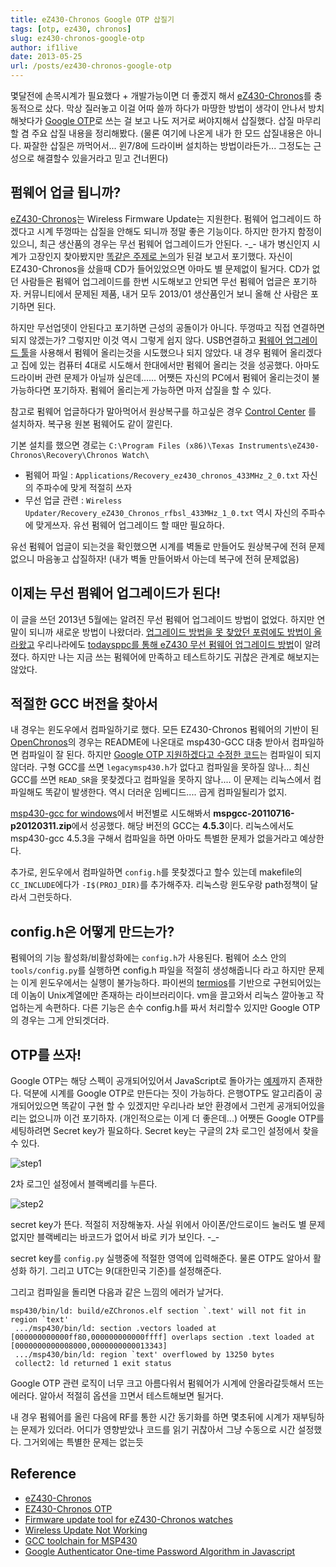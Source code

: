 ```yaml
---
title: eZ430-Chronos Google OTP 삽질기
tags: [otp, ez430, chronos]
slug: ez430-chronos-google-otp
author: if1live
date: 2013-05-25
url: /posts/ez430-chronos-google-otp
---
```

몇달전에 손목시계가 필요했다 + 개발가능이면 더 좋겠지 해서 [eZ430-Chronos][wiki_ez430_chronos]를 충동적으로 샀다.
막상 질러놓고 이걸 어따 쓸까 하다가 마땅한 방법이 생각이 안나서 방치해놧다가 [Google OTP][base_ez430_otp]로 쓰는 걸 보고 나도 저거로 써야지해서 삽질했다.
삽질 마무리할 겸 주요 삽질 내용을 정리해봤다.
(물론 여기에 나온게 내가 한 모드 삽질내용은 아니다. 짜잘한 삽질은 까먹어서... 윈7/8에 드라이버 설치하는 방법이라든가... 그정도는 근성으로 해결할수 있을거라고 믿고 건너뛴다)

## 펌웨어 업글 됩니까?

[eZ430-Chronos][wiki_ez430_chronos]는 Wireless Firmware Update는 지원한다.
펌웨어 업그레이드 하겠다고 시계 뚜껑따는 삽질을 안해도 되니까 정말 좋은 기능이다.
하지만 한가지 함정이 있으니, 최근 생산품의 경우는 무선 펌웨어 업그레이드가 안된다. -_-
내가 병신인지 시계가 고장인지 찾아봤지만 [똑같은 주제로 논의][wireless_update_not_work]가 된걸 보고서 포기했다.
자신이 EZ430-Chronos을 샀을때 CD가 들어있었으면 아마도 별 문제없이 될거다.
CD가 없던 사람들은 펌웨어 업그레이드를 한번 시도해보고 안되면 무선 펌웨어 업글은 포기하자.
커뮤니티에서 문제된 제품, 내거 모두 2013/01 생산품인거 보니 올해 산 사람은 포기하면 된다.

<!--adsense-->

하지만 무선업뎃이 안된다고 포기하면 근성의 공돌이가 아니다. 뚜껑따고 직접 연결하면 되지 않겠는가?
그렇지만 이것 역시 그렇게 쉽지 않다.
USB연결하고 [펌웨어 업그레이드 툴][firmware_tool]을 사용해서 펌웨어 올리는것을 시도했으나 되지 않았다.
내 경우 펌웨어 올리겠다고 집에 있는 컴퓨터 4대로 시도해서 한대에서만 펌웨어 올리는 것을 성공했다.
아마도 드라이버 관련 문제가 아닐까 싶은데......
어쨋든 자신의 PC에서 펌웨어 올리는것이 불가능하다면 포기하자.
펌웨어 올리는게 가능하면 마저 삽질을 할 수 있다.

참고로 펌웨어 업글하다가 말아먹어서 원상복구를 하고싶은 경우 [Control Center][contorl_center] 를 설치하자.
복구용 원본 펌웨어도 같이 깔린다.

기본 설치를 했으면 경로는 ```C:\Program Files (x86)\Texas Instruments\eZ430-Chronos\Recovery\Chronos Watch\```

* 펌웨어 파일 : ```Applications/Recovery_ez430_chronos_433MHz_2_0.txt``` 자신의 주파수에 맞게 적절히 쓰자
* 무선 업글 관련 : ```Wireless Updater/Recovery_eZ430_Chronos_rfbsl_433MHz_1_0.txt``` 역시 자신의 주파수에 맞게쓰자. 유선 펌웨어 업그레이드 할 때만 필요하다.

유선 펌웨어 업글이 되는것을 확인했으면 시계를 벽돌로 만들어도 원상복구에 전혀 문제없으니 마음놓고 삽질하자!
(내가 벽돌 만들어봐서 아는데 복구에 전혀 문제없음)


## 이제는 무선 펌웨어 업그레이드가 된다!

이 글을 쓰던 2013년 5월에는 알려진 무선 펌웨어 업그레이드 방법이 없었다. 하지만 연말이 되니까 새로운 방법이 나왔더라.
[업그레이드 방법을 못 찾았던 포럼에도 방법이 올라왔고](http://e2e.ti.com/support/microcontrollers/msp430/f/166/t/255460.aspx?pi283121=3)
우리나라에도 [todaysppc를 통해 eZ430 무선 펌웨어 업그레이드 방법](http://www.todaysppc.com/mbzine/bbs/view.php?id=free&page=1&sn1=&divpage=51&sn=off&ss=on&sc=on&keyword=ez430&select_arrange=headnum&desc=asc&no=264464)이 알려졌다. 하지만 나는 지금 쓰는 펌웨어에 만족하고 테스트하기도 귀찮은 관계로 해보지는 않았다.


## 적절한 GCC 버전을 찾아서

내 경우는 윈도우에서 컴파일하기로 했다. 모든 EZ430-Chronos 펌웨어의 기반이 된 [OpenChronos][open_chronos]의 경우는 README에 나온대로 msp430-GCC 대충 받아서 컴파일하면 컴파일이 잘 된다.
하지만 [Google OTP 지원하겠다고 수정한 코드][otp_code]는 컴파일이 되지 않더라.
구형 GCC를 쓰면 ```legacymsp430.h```가 없다고 컴파일을 못하질 않나...
최신 GCC를 쓰면 ```READ_SR```을 못찾겠다고 컴파일을 못하지 않나....
이 문제는 리눅스에서 컴파일해도 똑같이 발생한다. 역시 더러운 임베디드.... 곱게 컴파일될리가 없지.

[msp430-gcc for windows][win_msp430_gcc]에서 버전별로 시도해봐서 **mspgcc-20110716-p20120311.zip**에서 성공했다.
해당 버전의 GCC는 **4.5.3**이다. 리눅스에서도 msp430-gcc 4.5.3을 구해서 컴파일을 하면 아마도 특별한 문제가 없을거라고 예상한다.

추가로, 윈도우에서 컴파일하면 ```config.h```를 못찾겠다고 할수 있는데 makefile의 ```CC_INCLUDE```에다가 ```-I$(PROJ_DIR)```를 추가해주자. 리눅스랑 윈도우랑 path정책이 달라서 그런듯하다.


## config.h은 어떻게 만드는가?
펌웨어의 기능 활성화/비활성화에는 ```config.h```가 사용된다. 펌웨어 소스 안의 ```tools/config.py```를 실행하면 config.h 파일을 적절히 생성해줍니다 라고 하지만 문제는 이게 윈도우에서는 실행이 불가능하다.
파이썬의 [termios][termios]를 기반으로 구현되어있는데 이놈이 Unix계열에만 존재하는 라이브러리이다. vm을 끌고와서 리눅스 깔아놓고 작업하는게 속편하다. 다른 기능은 손수 config.h를 짜서 처리할수 있지만 Google OTP의 경우는 그게 안되겟더라.


## OTP를 쓰자!
Google OTP는 해당 스펙이 공개되어있어서 JavaScript로 돌아가는 [예제][otp_js]까지 존재한다.
덕분에 시계를 Google OTP로 만든다는 짓이 가능하다. 은행OTP도 알고리즘이 공개되어있으면 똑같이 구현 할 수 있겠지만 우리나라 보안 환경에서 그런게 공개되어있을리는 없으니까 이건 포기하자. (개인적으로는 이게 더 좋은데...)
어쨋든 Google OTP를 세팅하려면 Secret key가 필요하다. Secret key는 구글의 2차 로그인 설정에서 찾을 수 있다.

![step1]({attach}ez430-chronos-google-otp/step1.png)

2차 로그인 설정에서 블랙베리를 누른다.

![step2]({attach}ez430-chronos-google-otp/step2.png)

secret key가 뜬다. 적절히 저장해놓자. 사실 위에서 아이폰/안드로이드 눌러도 별 문제 없지만 블랙베리는 바코드가 없어서 바로 키가 보인다. -_-

secret key를 ```config.py``` 실행중에 적절한 영역에 입력해준다. 물론 OTP도 알아서 활성화 하기. 그리고 UTC는 9(대한민국 기준)를 설정해준다.

그리고 컴파일을 돌리면 다음과 같은 느낌의 에러가 날거다.
```
msp430/bin/ld: build/eZChronos.elf section `.text' will not fit in region `text'
 .../msp430/bin/ld: section .vectors loaded at [000000000000ff80,000000000000ffff] overlaps section .text loaded at [0000000000008000,0000000000013343]
 .../msp430/bin/ld: region `text' overflowed by 13250 bytes
 collect2: ld returned 1 exit status
```
Google OTP 관련 로직이 너무 크고 아름다워서 펌웨어가 시계에 안올라갈듯해서 뜨는 에러다.
알아서 적절히 옵션을 끄면서 테스트해보면 될거다.

내 경우 펌웨어를 올린 다음에 RF를 통한 시간 동기화를 하면 몇초뒤에 시계가 재부팅하는 문제가 있더라.
어디가 영향받았나 코드를 읽기 귀찮아서 그냥 수동으로 시간 설정했다. 그거외에는 특별한 문제는 없는듯

## Reference
* [eZ430-Chronos][wiki_ez430_chronos]
* [EZ430-Chronos OTP][base_ez430_otp]
* [Firmware update tool for eZ430-Chronos watches][firmware_tool]
* [Wireless Update Not Working][wireless_update_not_work]
* [GCC toolchain for MSP430][win_msp430_gcc]
* [Google Authenticator One-time Password Algorithm in Javascript][otp_js]


[wiki_ez430_chronos]: http://processors.wiki.ti.com/index.php/EZ430-Chronos?DCMP=Chronos&HQS=Other+OT+chronoswiki
[base_ez430_otp]: http://tinyhack.com/2011/03/02/ez430-chronos-otp/
[open_chronos]: https://github.com/poelzi/OpenChronos
[otp_code]: https://github.com/qwandor-google/OpenChronos
[firmware_tool]: http://www.bm-innovations.com/index.php/ez430-chronos
[wireless_update_not_work]: http://e2e.ti.com/support/microcontrollers/msp430/f/166/t/255460.aspx?pi77810=2
[win_msp430_gcc]: http://sourceforge.net/projects/mspgcc/files/Windows/mingw32/
[contorl_center]: http://processors.wiki.ti.com/index.php/EZ430-Chronos?DCMP=Chronos&HQS=Other+OT+chronoswiki#Control_Center_for_Windows_.28Install_this_first.29
[termios]: http://docs.python.org/2/library/termios.html
[otp_js]: http://blog.tinisles.com/2011/10/google-authenticator-one-time-password-algorithm-in-javascript/
